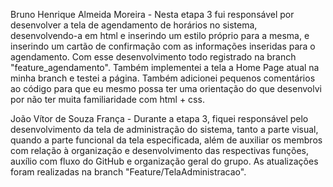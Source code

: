 Bruno Henrique Almeida Moreira - Nesta etapa 3 fui responsável por desenvolver a tela de agendamento de horários no sistema, desenvolvendo-a em html e inserindo um estilo próprio para a mesma, e inserindo um cartão de confirmação com as informações inseridas para o agendamento. Com esse desenvolvimento todo registrado na branch "feature_agendamento". Também implementei a tela a Home Page atual na minha branch e testei a página. Também adicionei pequenos comentários ao código para que eu mesmo possa ter uma orientação do que desenvolvi por não ter muita familiaridade com html + css.

João Vítor de Souza França - Durante a etapa 3, fiquei responsável pelo desenvolvimento da tela de administração do sistema, tanto a parte visual, quando a parte funcional da tela especificada, além de auxiliar os membros com relação à organização e desenvolvimento das respectivas funções, auxílio com fluxo do GitHub e organização geral do grupo. As atualizações foram realizadas na branch "Feature/TelaAdministracao".
